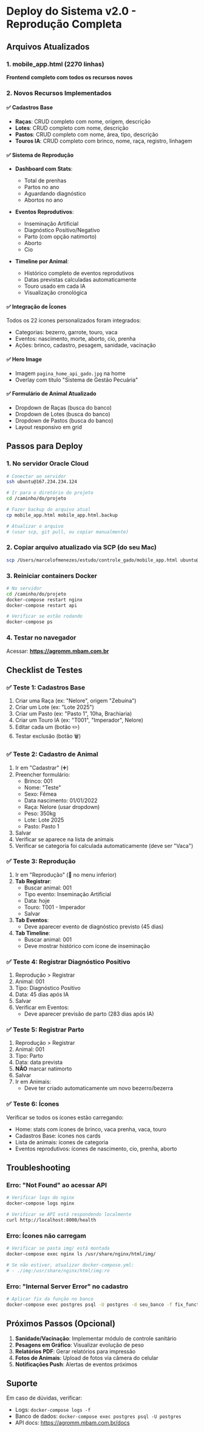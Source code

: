 # Deploy do Sistema v2.0 - Reprodução Completa

## Arquivos Atualizados

### 1. mobile_app.html (2270 linhas)
**Frontend completo com todos os recursos novos**

### 2. Novos Recursos Implementados

#### ✅ Cadastros Base
- **Raças**: CRUD completo com nome, origem, descrição
- **Lotes**: CRUD completo com nome, descrição
- **Pastos**: CRUD completo com nome, área, tipo, descrição
- **Touros IA**: CRUD completo com brinco, nome, raça, registro, linhagem

#### ✅ Sistema de Reprodução
- **Dashboard com Stats**:
  - Total de prenhas
  - Partos no ano
  - Aguardando diagnóstico
  - Abortos no ano

- **Eventos Reprodutivos**:
  - Inseminação Artificial
  - Diagnóstico Positivo/Negativo
  - Parto (com opção natimorto)
  - Aborto
  - Cio

- **Timeline por Animal**:
  - Histórico completo de eventos reprodutivos
  - Datas previstas calculadas automaticamente
  - Touro usado em cada IA
  - Visualização cronológica

#### ✅ Integração de Ícones
Todos os 22 ícones personalizados foram integrados:
- Categorias: bezerro, garrote, touro, vaca
- Eventos: nascimento, morte, aborto, cio, prenha
- Ações: brinco, cadastro, pesagem, sanidade, vacinação

#### ✅ Hero Image
- Imagem `pagina_home_api_gado.jpg` na home
- Overlay com título "Sistema de Gestão Pecuária"

#### ✅ Formulário de Animal Atualizado
- Dropdown de Raças (busca do banco)
- Dropdown de Lotes (busca do banco)
- Dropdown de Pastos (busca do banco)
- Layout responsivo em grid

## Passos para Deploy

### 1. No servidor Oracle Cloud

```bash
# Conectar ao servidor
ssh ubuntu@167.234.234.124

# Ir para o diretório do projeto
cd /caminho/do/projeto

# Fazer backup do arquivo atual
cp mobile_app.html mobile_app.html.backup

# Atualizar o arquivo
# (usar scp, git pull, ou copiar manualmente)
```

### 2. Copiar arquivo atualizado via SCP (do seu Mac)

```bash
scp /Users/marcelofmenezes/estudo/controle_gado/mobile_app.html ubuntu@167.234.234.124:/caminho/do/projeto/
```

### 3. Reiniciar containers Docker

```bash
# No servidor
cd /caminho/do/projeto
docker-compose restart nginx
docker-compose restart api

# Verificar se estão rodando
docker-compose ps
```

### 4. Testar no navegador

Acessar: **https://agromm.mbam.com.br**

## Checklist de Testes

### ✅ Teste 1: Cadastros Base
1. Criar uma Raça (ex: "Nelore", origem "Zebuína")
2. Criar um Lote (ex: "Lote 2025")
3. Criar um Pasto (ex: "Pasto 1", 10ha, Brachiaria)
4. Criar um Touro IA (ex: "T001", "Imperador", Nelore)
5. Editar cada um (botão ✏️)
6. Testar exclusão (botão 🗑️)

### ✅ Teste 2: Cadastro de Animal
1. Ir em "Cadastrar" (➕)
2. Preencher formulário:
   - Brinco: 001
   - Nome: "Teste"
   - Sexo: Fêmea
   - Data nascimento: 01/01/2022
   - Raça: Nelore (usar dropdown)
   - Peso: 350kg
   - Lote: Lote 2025
   - Pasto: Pasto 1
3. Salvar
4. Verificar se aparece na lista de animais
5. Verificar se categoria foi calculada automaticamente (deve ser "Vaca")

### ✅ Teste 3: Reprodução
1. Ir em "Reprodução" (👶 no menu inferior)
2. **Tab Registrar**:
   - Buscar animal: 001
   - Tipo evento: Inseminação Artificial
   - Data: hoje
   - Touro: T001 - Imperador
   - Salvar
3. **Tab Eventos**:
   - Deve aparecer evento de diagnóstico previsto (45 dias)
4. **Tab Timeline**:
   - Buscar animal: 001
   - Deve mostrar histórico com ícone de inseminação

### ✅ Teste 4: Registrar Diagnóstico Positivo
1. Reprodução > Registrar
2. Animal: 001
3. Tipo: Diagnóstico Positivo
4. Data: 45 dias após IA
5. Salvar
6. Verificar em Eventos:
   - Deve aparecer previsão de parto (283 dias após IA)

### ✅ Teste 5: Registrar Parto
1. Reprodução > Registrar
2. Animal: 001
3. Tipo: Parto
4. Data: data prevista
5. **NÃO** marcar natimorto
6. Salvar
7. Ir em Animais:
   - Deve ter criado automaticamente um novo bezerro/bezerra

### ✅ Teste 6: Ícones
Verificar se todos os ícones estão carregando:
- Home: stats com ícones de brinco, vaca prenha, vaca, touro
- Cadastros Base: ícones nos cards
- Lista de animais: ícones de categoria
- Eventos reprodutivos: ícones de nascimento, cio, prenha, aborto

## Troubleshooting

### Erro: "Not Found" ao acessar API
```bash
# Verificar logs do nginx
docker-compose logs nginx

# Verificar se API está respondendo localmente
curl http://localhost:8000/health
```

### Erro: Ícones não carregam
```bash
# Verificar se pasta img/ está montada
docker-compose exec nginx ls /usr/share/nginx/html/img/

# Se não estiver, atualizar docker-compose.yml:
# - ./img:/usr/share/nginx/html/img:ro
```

### Erro: "Internal Server Error" no cadastro
```bash
# Aplicar fix da função no banco
docker-compose exec postgres psql -U postgres -d seu_banco -f fix_function.sql
```

## Próximos Passos (Opcional)

1. **Sanidade/Vacinação**: Implementar módulo de controle sanitário
2. **Pesagens em Gráfico**: Visualizar evolução de peso
3. **Relatórios PDF**: Gerar relatórios para impressão
4. **Fotos de Animais**: Upload de fotos via câmera do celular
5. **Notificações Push**: Alertas de eventos próximos

## Suporte

Em caso de dúvidas, verificar:
- Logs: `docker-compose logs -f`
- Banco de dados: `docker-compose exec postgres psql -U postgres`
- API docs: https://agromm.mbam.com.br/docs
